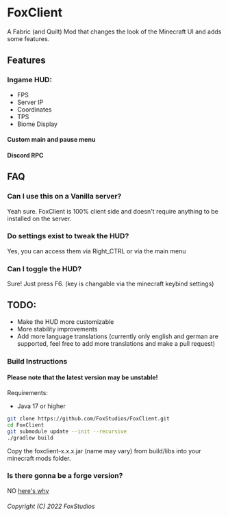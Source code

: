 # FoxClient
A Fabric (and Quilt) Mod that changes the look of the Minecraft UI and adds some features.

## Features
### Ingame HUD:
- FPS
- Server IP
- Coordinates
- TPS
- Biome Display
#### Custom main and pause menu
#### Discord RPC

## FAQ
### Can I use this on a Vanilla server?
Yeah sure. FoxClient is 100% client side and doesn't require anything to be installed on the server.
### Do settings exist to tweak the HUD?
Yes, you can access them via Right_CTRL or via the main menu
### Can I toggle the HUD?
Sure! Just press F6. (key is changable via the minecraft keybind settings) 

## TODO:
- Make the HUD more customizable
- More stability improvements
- Add more language translations (currently only english and german are supported, feel free to add more translations and make a pull request)

### Build Instructions

#### Please note that the latest version may be unstable!

Requirements: 
- Java 17 or higher

```bash
git clone https://github.com/FoxStudios/FoxClient.git
cd FoxClient
git submodule update --init --recursive 
./gradlew build
```
Copy the foxclient-x.x.x.jar (name may vary) from build/libs into your minecraft mods folder.

### Is there gonna be a forge version?
NO [here's why](forge.md)

###### Copyright (C) 2022 FoxStudios
